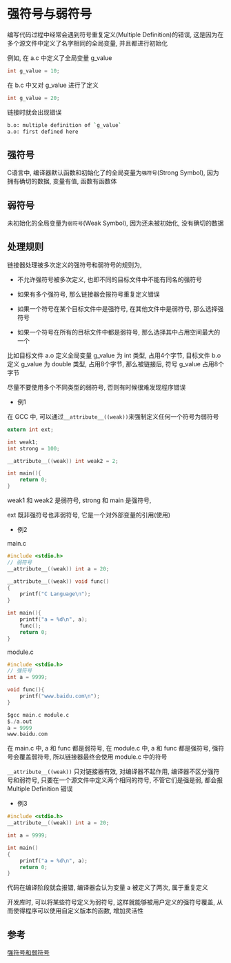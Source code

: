 <!--
 * @Description: 
 * @Version: 1.0
 * @Author: daLao
 * @Email: dalao@xxx.com
 * @Date: 2022-10-04 19:25:40
 * @LastEditors: dalao_li
 * @LastEditTime: 2023-05-03 17:35:13
-->

# 强符号与弱符号

编写代码过程中经常会遇到符号重复定义(Multiple Definition)的错误, 这是因为在多个源文件中定义了名字相同的全局变量, 并且都进行初始化

例如, 在 a.c 中定义了全局变量 g_value

```c
int g_value = 10;
```

在 b.c 中又对 g_value 进行了定义

```c
int g_value = 20;
```

链接时就会出现错误

```sh
b.o: multiple definition of `g_value`
a.o: first defined here
```

## 强符号

C语言中, 编译器默认函数和初始化了的全局变量为`强符号`(Strong Symbol), 因为拥有确切的数据, 变量有值, 函数有函数体

## 弱符号

未初始化的全局变量为`弱符号`(Weak Symbol), 因为还未被初始化, 没有确切的数据

## 处理规则

链接器处理被多次定义的强符号和弱符号的规则为,

- 不允许强符号被多次定义, 也即不同的目标文件中不能有同名的强符号

- 如果有多个强符号, 那么链接器会报符号重复定义错误

- 如果一个符号在某个目标文件中是强符号, 在其他文件中是弱符号, 那么选择强符号

- 如果一个符号在所有的目标文件中都是弱符号, 那么选择其中占用空间最大的一个

比如目标文件 a.o 定义全局变量 g_value 为 int 类型, 占用4个字节, 目标文件 b.o 定义 g_value 为 double 类型, 占用8个字节, 那么被链接后, 符号 g_value 占用8个字节

尽量不要使用多个不同类型的弱符号, 否则有时候很难发现程序错误

- 例1

在 GCC 中, 可以通过`__attribute__((weak))`来强制定义任何一个符号为弱符号

```c
extern int ext;

int weak1;
int strong = 100;

__attribute__((weak)) int weak2 = 2;

int main(){
    return 0;
}
```

weak1 和 weak2 是弱符号, strong 和 main 是强符号,

ext 既非强符号也非弱符号, 它是一个对外部变量的引用(使用)

- 例2

main.c

```c
#include <stdio.h>
// 弱符号
__attribute__((weak)) int a = 20;

__attribute__((weak)) void func()
{
    printf("C Language\n");
}

int main(){
    printf("a = %d\n", a);
    func();
    return 0;
}
```

module.c

```c
#include <stdio.h>
// 强符号
int a = 9999;

void func(){
    printf("www.baidu.com\n");
}
```

```c
$gcc main.c module.c
$./a.out
a = 9999
www.baidu.com
```

在 main.c 中, a 和 func 都是弱符号, 在 module.c 中, a 和 func 都是强符号, 强符号会覆盖弱符号, 所以链接器最终会使用 module.c 中的符号

`__attribute__((weak))` 只对链接器有效, 对编译器不起作用, 编译器不区分强符号和弱符号, 只要在一个源文件中定义两个相同的符号, 不管它们是强是弱, 都会报Multiple Definition 错误

- 例3

```c
#include <stdio.h>
__attribute__((weak)) int a = 20;

int a = 9999;

int main()
{
    printf("a = %d\n", a);
    return 0;
}
```

代码在编译阶段就会报错, 编译器会认为变量 a 被定义了两次, 属于重复定义

开发库时, 可以将某些符号定义为弱符号, 这样就能够被用户定义的强符号覆盖, 从而使得程序可以使用自定义版本的函数, 增加灵活性

## 参考

[强符号和弱符号](https://www.cnblogs.com/zjuhaohaoxuexi/p/16221088.html)